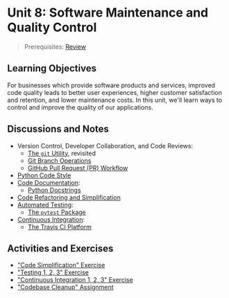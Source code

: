 # Unit 8: Software Maintenance and Quality Control

> Prerequisites: [Review](unit-7.md)

## Learning Objectives

For businesses which provide software products and services, improved code quality leads to better user experiences, higher customer satisfaction and retention, and lower maintenance costs. In this unit, we'll learn ways to control and improve the quality of our applications.

## Discussions and Notes

  + Version Control, Developer Collaboration, and Code Reviews:
    + [The `git` Utility](/notes/clis/git.md), revisited
    + [Git Branch Operations](/notes/clis/git.md#branch-operations)
    + [GitHub Pull Request (PR) Workflow](https://guides.github.com/introduction/flow/)
  + [Python Code Style](/notes/python/syntax-and-style.md)
  + [Code Documentation](/notes/software/documentation.md):
    + [Python Docstrings](/notes/python/docstrings.md)
  + [Code Refactoring and Simplification](/notes/software/refactoring.md)
  + [Automated Testing](/notes/software/testing.md):
    + [The `pytest` Package](/notes/python/packages/pytest.md)
  + [Continuous Integration](/notes/software/testing.md#continuous-integration):
    + [The Travis CI Platform](/notes/devtools/travis-ci.md)

## Activities and Exercises

  + ["Code Simplification" Exercise](https://github.com/prof-rossetti/code-simplification-exercise-py/)
  + ["Testing 1, 2, 3" Exercise](/exercises/testing-123/README.md)
  + ["Continuous Integration 1, 2, 3" Exercise](/exercises/ci-123/README.md)
  + ["Codebase Cleanup" Assignment](/exercises/codebase-cleanup/README.md)
